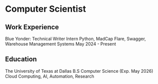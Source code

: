# Computer Scientist

## Work Experience
Blue Yonder: Technical Writer Intern
Python, MadCap Flare, Swagger, Warehouse Management Systems
May 2024 - Present

## Education
The University of Texas at Dallas
B.S Computer Science (Exp. May 2026)
Cloud Computing, AI, Automation, Research
